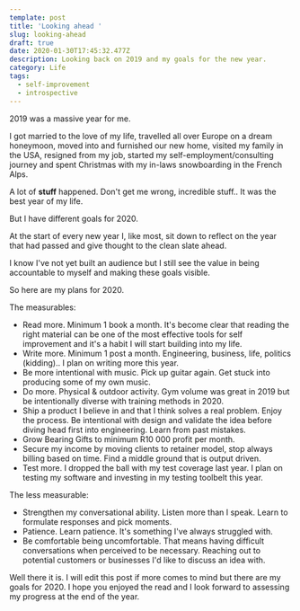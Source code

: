 ```yaml
---
template: post
title: 'Looking ahead '
slug: looking-ahead
draft: true
date: 2020-01-30T17:45:32.477Z
description: Looking back on 2019 and my goals for the new year.
category: Life
tags:
  - self-improvement
  - introspective
---
```

2019 was a massive year for me.

I got married to the love of my life, travelled all over Europe on a dream honeymoon, moved into and furnished our new home, visited my family in the USA, resigned from my job, started my self-employment/consulting journey and spent Christmas with my in-laws snowboarding in the French Alps. 

A lot of **stuff** happened. Don't get me wrong, incredible stuff.. It was the best year of my life.

But I have different goals for 2020.

At the start of every new year I, like most,  sit down to reflect on the year that had passed and give thought to the clean slate ahead.

I know I've not yet built an audience but I still see the value in being accountable to myself and making these goals visible.

So here are my plans for 2020.

The measurables:

* Read more. Minimum 1 book a month. It's become clear that reading the right material can be one of the most effective tools for self improvement and it's a habit I will start building into my life.
* Write more. Minimum 1 post a month. Engineering, business, life, politics (kidding).. I plan on writing more this year.
* Be more intentional with music. Pick up guitar again. Get stuck into producing some of my own music.
* Do more. Physical & outdoor activity. Gym volume was great in 2019 but be intentionally diverse with training methods in 2020.
* Ship a product I believe in and that I think solves a real problem. Enjoy the process. Be intentional with design and validate the idea before diving head first into engineering. Learn from past mistakes.
* Grow Bearing Gifts to minimum R10 000 profit per month. 
* Secure my income by moving clients to retainer model, stop always billing based on time. Find a middle ground that is output driven.
* Test more. I dropped the ball with my test coverage last year. I plan on testing my software and investing in my testing toolbelt this year.

The less measurable:

* Strengthen my conversational ability. Listen more than I speak. Learn to formulate responses and pick moments.
* Patience. Learn patience. It's something I've always struggled with.
* Be comfortable being uncomfortable. That means having difficult conversations when perceived to be necessary. Reaching out to potential customers or businesses I'd like to discuss an idea with.

Well there it is. I will edit this post if more comes to mind but there are my goals for 2020. I hope you enjoyed the read and I look forward to assessing my progress at the end of the year.
